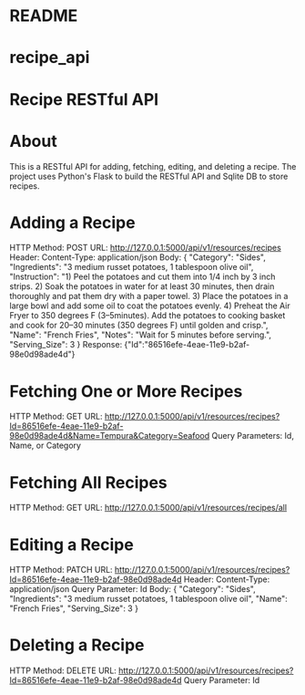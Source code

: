
# README
# recipe_api
# Recipe RESTful API

# About
This is a RESTful API for adding, fetching, editing, and deleting a recipe. The project uses Python's Flask to build the RESTful API and Sqlite DB to store recipes.


# Adding a Recipe
HTTP Method: POST
URL: http://127.0.0.1:5000/api/v1/resources/recipes
Header: Content-Type: application/json
Body:
{
        "Category": "Sides",
        "Ingredients": "3 medium russet potatoes, 1 tablespoon olive oil",
        "Instruction": "1) Peel the potatoes and cut them into 1/4 inch by 3 inch strips. 2) Soak the potatoes in water for at least 30 minutes, then drain thoroughly and pat them dry with a paper towel. 3) Place the potatoes in a large bowl and add some oil to coat the potatoes evenly. 4) Preheat the Air Fryer to 350 degrees F (3–5minutes). Add the potatoes to cooking basket and cook for 20–30 minutes (350 degrees F) until golden and crisp.",
        "Name": "French Fries",
        "Notes": "Wait for 5 minutes before serving.",
        "Serving_Size": 3
}
Response: {"Id":"86516efe-4eae-11e9-b2af-98e0d98ade4d"}


# Fetching One or More Recipes
HTTP Method: GET
URL: http://127.0.0.1:5000/api/v1/resources/recipes?Id=86516efe-4eae-11e9-b2af-98e0d98ade4d&Name=Tempura&Category=Seafood 
Query Parameters: Id, Name, or Category


# Fetching All Recipes
HTTP Method: GET
URL: http://127.0.0.1:5000/api/v1/resources/recipes/all


# Editing a Recipe
HTTP Method: PATCH
URL: http://127.0.0.1:5000/api/v1/resources/recipes?Id=86516efe-4eae-11e9-b2af-98e0d98ade4d
Header: Content-Type: application/json
Query Parameter: Id
Body:
{
        "Category": "Sides",
        "Ingredients": "3 medium russet potatoes, 1 tablespoon olive oil",
        "Name": "French Fries",
        "Serving_Size": 3
}


# Deleting a Recipe
HTTP Method: DELETE
URL: http://127.0.0.1:5000/api/v1/resources/recipes?Id=86516efe-4eae-11e9-b2af-98e0d98ade4d
Query Parameter: Id





